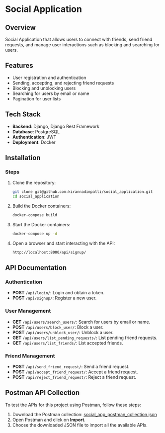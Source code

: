 # Social Application

## Overview

Social Application that allows users to connect with friends, send friend requests, and manage user interactions such as blocking and searching for users.

## Features

- User registration and authentication
- Sending, accepting, and rejecting friend requests
- Blocking and unblocking users
- Searching for users by email or name
- Pagination for user lists

## Tech Stack

- **Backend**: Django, Django Rest Framework
- **Database**: PostgreSQL
- **Authentication**: JWT
- **Deployment**: Docker

## Installation

### Steps

1. Clone the repository:
   ```bash
   git clone git@github.com:kirannadimpalli/social_application.git
   cd social_application

2. Build the Docker containers:
    ``` bash
    docker-compose build
    ```
3. Start the Docker containers:
    ``` bash
    docker-compose up -d
    ```
4. Open a browser and start interacting with the API:
    ```bash
    http://localhost:8000/api/signup/
    ```

## API Documentation

### Authentication

- **POST** `/api/login/`: Login and obtain a token.
- **POST** `/api/signup/`: Register a new user.

### User Management

- **GET** `/api/users/search_users/`: Search for users by email or name.
- **POST** `/api/users/block_user/`: Block a user.
- **POST** `/api/users/unblock_user/`: Unblock a user.
- **GET** `/api/users/list_pending_requests/`: List pending friend requests.
- **GET** `/api/users/list_friends/`: List accepted friends.

### Friend Management

- **POST** `/api/send_friend_request/`: Send a friend request.
- **POST** `/api/accept_friend_request/`: Accept a friend request.
- **POST** `/api/reject_friend_request/`: Reject a friend request.

## Postman API Collection

To test the APIs for this project using Postman, follow these steps:

1. Download the Postman collection: [social_app_postman_collection.json](./postman-collection/social_application.postman_collection.json)
2. Open Postman and click on **Import**.
3. Choose the downloaded JSON file to import all the available APIs.

